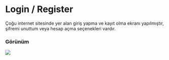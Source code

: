 <h1>Login / Register</h1>

Çoğu internet sitesinde yer alan giriş yapma ve kayıt olma ekranı yapılmıştır, şifremi unuttum veya hesap açma seçenekleri vardır.

<h3>Görünüm</h3>

![](login.gif)
